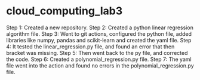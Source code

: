 # cloud_computing_lab3
Step 1:
  Created a new repository.
Step 2:
  Created a python linear regression algorithm file.
Step 3:
  Went to git actions, configured the python file, added libraries like numpy, pandas and scikit-learn and created the yaml file.
Step 4:
  It tested the linear_regression.py file, and found an error that then bracket was missing.
Step 5:
  Then went back to the py file, and corrected the code.
Step 6:
  Created a polynomial_regression.py file.
Step 7:
  The yaml file went into the action and found no errors in the polynomial_regression.py file.
